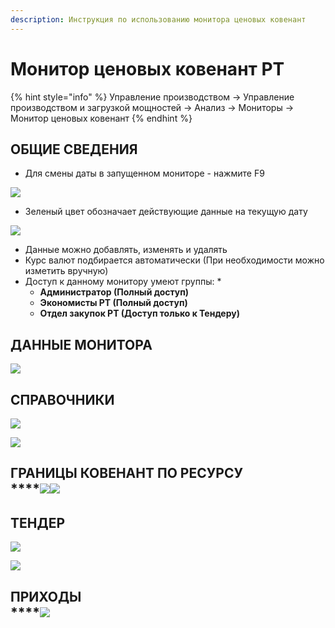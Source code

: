 ```yaml
---
description: Инструкция по использованию монитора ценовых ковенант
---
```


# Монитор ценовых ковенант РТ

{% hint style="info" %}
Управление производством → Управление производством и загрузкой мощностей → Анализ → Мониторы → Монитор ценовых ковенант
{% endhint %}

## **ОБЩИЕ СВЕДЕНИЯ**

* Для смены даты в запущенном мониторе - нажмите F9

![](<../../.gitbook/assets/1 (86).png>)

* Зеленый цвет обозначает действующие данные на текущую дату

![](<../../.gitbook/assets/image (730).png>)

* Данные можно добавлять, изменять и удалять
* Курс валют подбирается автоматически (При необходимости можно изметить вручную)
* Доступ к данному монитору умеют группы:
  *
    * **Администратор (Полный доступ)**
    * **Экономисты РТ (Полный доступ)**
    * **Отдел закупок РТ (Доступ только к Тендеру)**

## **ДАННЫЕ МОНИТОРА**

![](<../../.gitbook/assets/image (896).png>)

## **СПРАВОЧНИКИ**

![](<../../.gitbook/assets/image (382).png>)

![](<../../.gitbook/assets/image (571).png>)

**ГРАНИЦЫ КОВЕНАНТ ПО РЕСУРСУ**\
****![](<../../.gitbook/assets/7 (26).png>)![](<../../.gitbook/assets/8 (25).png>)
----------------------------------------------------------------------------------

## **ТЕНДЕР**

![](<../../.gitbook/assets/9 (30).png>)

![](<../../.gitbook/assets/10 (37).png>)

**ПРИХОДЫ**\
****![](<../../.gitbook/assets/11 (23).png>)
--------------------------------------------
